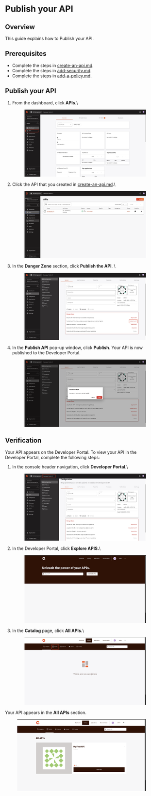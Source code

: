 # Publish your API

## Overview&#x20;

This guide explains how to Publish your API.

## Prerequisites

* Complete the steps in [create-an-api.md](create-an-api.md "mention").
* Complete the steps in [add-security.md](add-security.md "mention").
* Complete the steps in [add-a-policy.md](add-a-policy.md "mention").

## Publish your API

1.  From the dashboard, click **APIs**.\


    <figure><img src="../../.gitbook/assets/A55EF9D7-6D61-4D8F-8BA1-F71122515FAA.jpeg" alt=""><figcaption></figcaption></figure>
2.  Click the API that you created in [create-an-api.md](create-an-api.md "mention").\


    <figure><img src="../../.gitbook/assets/image (333).png" alt=""><figcaption></figcaption></figure>
3.  In the **Danger Zone** section, click **Publish the API**. \


    <figure><img src="../../.gitbook/assets/CD257AC3-4FE5-4277-AF15-65EF394D9979.jpeg" alt=""><figcaption></figcaption></figure>
4.  In the **Publish API** pop-up window, click **Publish**. Your API is now published to the Developer Portal.\
    &#x20;

    <figure><img src="../../.gitbook/assets/image (334).png" alt=""><figcaption></figcaption></figure>

## Verification

Your API appears on the Developer Portal. To view your API in the Developer Portal, complete the following steps:

1.  In the console header navigation, click **Developer Portal**.\


    <figure><img src="../../.gitbook/assets/6B137E7B-B69B-4EFA-9099-B5FA1496B0D7.jpeg" alt=""><figcaption></figcaption></figure>
2.  In the Developer Portal, click **Explore APIS.**\


    <figure><img src="../../.gitbook/assets/image (335).png" alt=""><figcaption></figcaption></figure>
3.  In the **Catalog** page, click **All APIs.**\


    <figure><img src="../../.gitbook/assets/69CA0019-F818-42A2-9790-8C51B0E34863.jpeg" alt=""><figcaption></figcaption></figure>

Your API appears in the **All APIs** section.

<figure><img src="../../.gitbook/assets/image (336).png" alt=""><figcaption></figcaption></figure>
